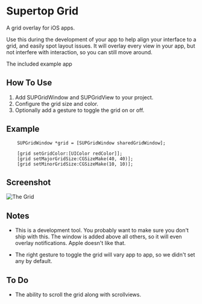 # Supertop Grid

A grid overlay for iOS apps. 

Use this during the development of your app to help align your interface to a grid, and 
easily spot layout issues. It will overlay every view in your app, but not interfere with
interaction, so you can still move around.

The included example app

## How To Use

1. Add SUPGridWindow and SUPGridView to your project.
2. Configure the grid size and color.
3. Optionally add a gesture to toggle the grid on or off.

Example
-------

```
	SUPGridWindow *grid = [SUPGridWindow sharedGridWindow];
	
	[grid setGridColor:[UIColor redColor]];
	[grid setMajorGridSize:CGSizeMake(40, 40)];
	[grid setMinorGridSize:CGSizeMake(10, 10)];
```

Screenshot
----------

![The Grid](https://raw.githubusercontent.com/supertop/grid-window/master/thegrid.png?1 "I tried to picture clusters of information")


Notes
-----

* This is a development tool. You probably want to make sure you don't ship with this. The 
window is added above all others, so it will even overlay notifications. Apple doesn't like 
that.

* The right gesture to toggle the grid will vary app to app, so we didn't set any by default.

To Do
-----

* The ability to scroll the grid along with scrollviews.
